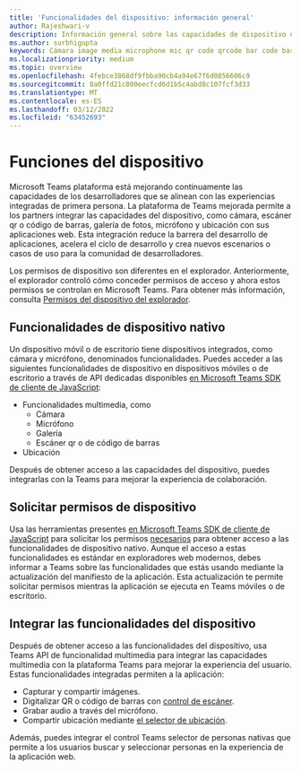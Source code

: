 ```yaml
---
title: 'Funcionalidades del dispositivo: información general'
author: Rajeshwari-v
description: Información general sobre las capacidades de dispositivo nativo, como cámara, imagen, medios, micrófono, micrófono, código qr y mucho más.
ms.author: surbhigupta
keywords: Cámara image media microphone mic qr code qrcode bar code barcode scan scanner location capabilities native device permissions
ms.localizationpriority: medium
ms.topic: overview
ms.openlocfilehash: 4febce3868df9fbba90cb4a94e67f6d0856606c9
ms.sourcegitcommit: 8a0ffd21c800eecfcd6d1b5c4abd8c107fcf3d33
ms.translationtype: MT
ms.contentlocale: es-ES
ms.lasthandoff: 03/12/2022
ms.locfileid: "63452693"
---
```

# <a name="device-capabilities"></a>Funciones del dispositivo

Microsoft Teams plataforma está mejorando continuamente las capacidades de los desarrolladores que se alinean con las experiencias integradas de primera persona. La plataforma de Teams mejorada permite a los partners integrar las capacidades del dispositivo, como cámara, escáner qr o código de barras, galería de fotos, micrófono y ubicación con sus aplicaciones web. Esta integración reduce la barrera del desarrollo de aplicaciones, acelera el ciclo de desarrollo y crea nuevos escenarios o casos de uso para la comunidad de desarrolladores.

Los permisos de dispositivo son diferentes en el explorador. Anteriormente, el explorador controló cómo conceder permisos de acceso y ahora estos permisos se controlan en Microsoft Teams. Para obtener más información, consulta [Permisos del dispositivo del explorador](browser-device-permissions.md).

## <a name="native-device-capabilities"></a>Funcionalidades de dispositivo nativo

Un dispositivo móvil o de escritorio tiene dispositivos integrados, como cámara y micrófono, denominados funcionalidades. Puedes acceder a las siguientes funcionalidades de dispositivo en dispositivos móviles o de escritorio a través de API dedicadas disponibles [en Microsoft Teams SDK de cliente de JavaScript](/javascript/api/overview/msteams-client?view=msteams-client-js-latest&preserve-view=true):

* Funcionalidades multimedia, como
  * Cámara
  * Micrófono
  * Galería
  * Escáner qr o de código de barras
* Ubicación

Después de obtener acceso a las capacidades del dispositivo, puedes integrarlas con la Teams para mejorar la experiencia de colaboración.

## <a name="request-device-permissions"></a>Solicitar permisos de dispositivo

Usa las herramientas presentes [en Microsoft Teams SDK de cliente de JavaScript](/javascript/api/overview/msteams-client?view=msteams-client-js-latest&preserve-view=true) para solicitar los permisos [necesarios](native-device-permissions.md) para obtener acceso a las funcionalidades de dispositivo nativo. Aunque el acceso a estas funcionalidades es estándar en exploradores web modernos, debes informar a Teams sobre las funcionalidades que estás usando mediante la actualización del manifiesto de la aplicación. Esta actualización te permite solicitar permisos mientras la aplicación se ejecuta en Teams móviles o de escritorio.

## <a name="integrate-device-capabilities"></a>Integrar las funcionalidades del dispositivo

Después de obtener acceso a las funcionalidades del dispositivo, usa Teams API de funcionalidad multimedia para [](mobile-camera-image-permissions.md) integrar las capacidades multimedia con la plataforma Teams para mejorar la experiencia del usuario. Estas funcionalidades integradas permiten a la aplicación:

* Capturar y compartir imágenes.
* Digitalizar QR o código de barras con [control de escáner](qr-barcode-scanner-capability.md).
* Grabar audio a través del micrófono.
* Compartir ubicación mediante [el selector de ubicación](location-capability.md).

Además, puedes integrar el control Teams selector de personas nativas que permite a los usuarios buscar y seleccionar personas en la experiencia de la aplicación web.[](people-picker-capability.md)
